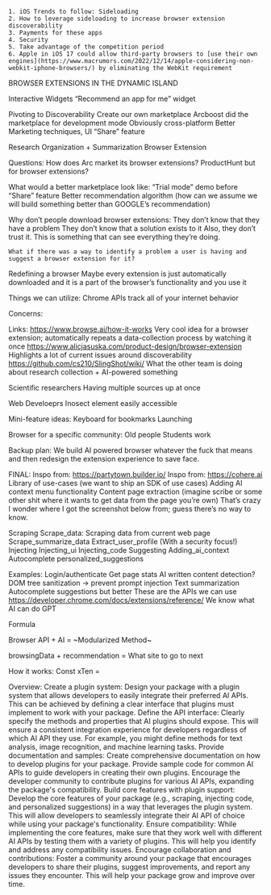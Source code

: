     1. iOS Trends to follow: Sideloading
    2. How to leverage sideloading to increase browser extension discoverability
    3. Payments for these apps
    4. Security
    5. Take advantage of the competition period
    6. Apple in iOS 17 could allow third-party browsers to [use their own engines](https://www.macrumors.com/2022/12/14/apple-considering-non-webkit-iphone-browsers/) by eliminating the WebKit requirement

BROWSER EXTENSIONS IN THE DYNAMIC ISLAND

Interactive Widgets
“Recommend an app for me” widget




Pivoting to Discoverability
Create our own marketplace
Arcboost did the marketplace for development mode
Obviously cross-platform
Better Marketing techniques, UI
“Share” feature

Research Organization + Summarization Browser Extension

Questions:
How does Arc market its browser extensions?
ProductHunt but for browser extensions?

What would a better marketplace look like:
“Trial mode” demo before 
“Share” feature
Better recommendation algorithm (how can we assume we will build something better than GOOGLE’s recommendation)

Why don’t people download browser extensions:
They don’t know that they have a problem
They don’t know that a solution exists to it
Also, they don’t trust it. This is something that can see everything they’re doing.

	What if there was a way to identify a problem a user is having and suggest a browser extension for it?

Redefining a browser
Maybe every extension is just automatically downloaded and it is a part of the browser’s functionality and you use it

Things we can utilize:
Chrome APIs track all of your internet behavior


Concerns:


Links:
https://www.browse.ai/how-it-works 
Very cool idea for a browser extension; automatically repeats a data-collection process by watching it once
https://www.alicjasuska.com/product-design/browser-extension 
Highlights a lot of current issues around discoverability
https://github.com/cs210/SlingShot/wiki/
What the other team is doing about research collection + AI-powered something



Scientific researchers
Having multiple sources up at once


Web Develoeprs
Inosect element easily accessible



Mini-feature ideas:
Keyboard for bookmarks
Launching 



Browser for a specific community:
Old people
Students
work

 Backup plan:
	We build AI powered browser whatever the fuck that means and then redesign the extension experience to save face.



FINAL:
Inspo from: https://partytown.builder.io/
Inspo from: https://cohere.ai
Library of use-cases (we want to ship an SDK of use cases)
Adding AI context menu functionality
Content page extraction (imagine scribe or some other shit where it wants to get data from the page you’re own)
That’s crazy I wonder where I got the screenshot below from; guess there’s no way to know.



Scraping
Scrape_data: Scraping data from current web page
Scrape_summarize_data
Extract_user_profile
(With a security focus!)
Injecting
Injecting_ui
Injecting_code
Suggesting
Adding_ai_context
Autocomplete
personalized_suggestions

Examples:
Login/authenticate
Get page stats
AI written content detection?
DOM tree sanitization -> prevent prompt injection
Text summarization
Autocomplete suggestions but better
These are the APIs we can use
https://developer.chrome.com/docs/extensions/reference/
We know what AI can do
GPT

Formula


Browser API + AI = ~Modularized Method~

browsingData + recommendation = What site to go to next


How it works:
Const xTen = 


Overview: 
Create a plugin system: Design your package with a plugin system that allows developers to easily integrate their preferred AI APIs. This can be achieved by defining a clear interface that plugins must implement to work with your package.
Define the API interface: Clearly specify the methods and properties that AI plugins should expose. This will ensure a consistent integration experience for developers regardless of which AI API they use. For example, you might define methods for text analysis, image recognition, and machine learning tasks.
Provide documentation and samples: Create comprehensive documentation on how to develop plugins for your package. Provide sample code for common AI APIs to guide developers in creating their own plugins. Encourage the developer community to contribute plugins for various AI APIs, expanding the package's compatibility.
Build core features with plugin support: Develop the core features of your package (e.g., scraping, injecting code, and personalized suggestions) in a way that leverages the plugin system. This will allow developers to seamlessly integrate their AI API of choice while using your package's functionality.
Ensure compatibility: While implementing the core features, make sure that they work well with different AI APIs by testing them with a variety of plugins. This will help you identify and address any compatibility issues.
Encourage collaboration and contributions: Foster a community around your package that encourages developers to share their plugins, suggest improvements, and report any issues they encounter. This will help your package grow and improve over time.


